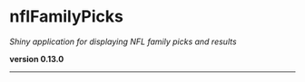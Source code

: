 # nflFamilyPicks

*Shiny application for displaying NFL family picks and results*

**version 0.13.0**

----------
